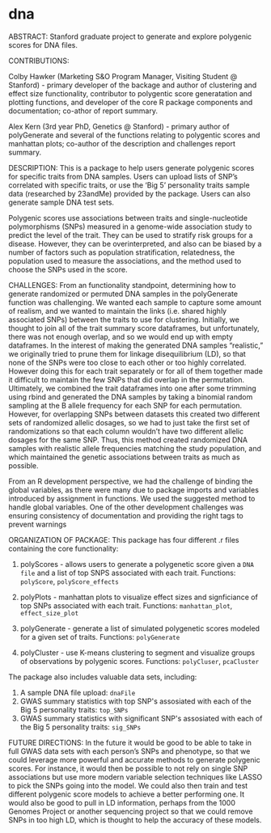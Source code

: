 # dna
ABSTRACT:
Stanford graduate project to generate and explore polygenic scores for DNA files.

CONTRIBUTIONS:

Colby Hawker (Marketing S&O Program Manager, Visiting Student @ Stanford) - primary developer of the backage and author of clustering and effect size functionality, contributor to polygentic score generatation and plotting functions, and developer of the core R package components and documentation; co-athor of report summary.

Alex Kern (3rd year PhD, Genetics @ Stanford) - primary author of polyGenerate and several of the functions relating to polygentic scores and manhattan plots; co-author of the description and challenges report summary.


DESCRIPTION:
This is a package to help users generate polygenic scores for specific traits from DNA samples. Users can upload lists of SNP’s correlated with specific traits, or use the ‘Big 5’ personality traits sample data (researched by 23andMe) provided by the package. Users can also generate sample DNA test sets.

Polygenic scores use associations between traits and single-nucleotide polymorphisms (SNPs) measured in a genome-wide association study to predict the level of the trait. They can be used to stratify risk groups for a disease. However, they can be overinterpreted, and also can be biased by a number of factors such as population stratification, relatedness, the population used to measure the associations, and the method used to choose the SNPs used in the score. 

CHALLENGES: From an functionality standpoint, determining how to generate randomized or permuted DNA samples in the polyGenerate function was challenging. We wanted each sample to capture some amount of realism, and we wanted to maintain the links (i.e. shared highly associated SNPs) between the traits to use for clustering. Initially, we thought to join all of the trait summary score dataframes, but unfortunately, there was not enough overlap, and so we would end up with empty dataframes. In the interest of making the generated DNA samples “realistic,” we originally tried to prune them for linkage disequilibrium (LD), so that none of the SNPs were too close to each other or too highly correlated. However doing this for each trait separately or for all of them together made it difficult to maintain the few SNPs that did overlap in the permutation. Ultimately, we combined the trait dataframes into one after some trimming using rbind and generated the DNA samples by taking a binomial random sampling at the B allele frequency for each SNP for each permutation. However, for overlapping SNPs between datasets this created two different sets of randomized allelic dosages, so we had to just take the first set of randomizations so that each column wouldn’t have two different allelic dosages for the same SNP. Thus, this method created randomized DNA samples with realistic allele frequencies matching the study population, and which maintained the genetic associations between traits as much as possible. 

From an R development perspective, we had the challenge of binding the global variables, as there were many due to package imports and variables introduced by assignment in functions. We used the suggested method to handle global variables. One of the other development challenges was ensuring consistency of documentation and providing the right tags to prevent warnings



ORGANIZATION OF PACKAGE:
This package has four different .r files containing the core functionality:
1. polyScores - allows users to generate a polygenetic score given a `DNA file` and a list of top SNPS associated with each trait.
   Functions: `polyScore`, `polyScore_effects`
2. polyPlots - manhattan plots to visualize effect sizes and signficiance of top SNPs associated with each trait.
   Functions: `manhattan_plot`, `effect_size_plot`
   
3. polyGenerate - generate a list of simulated polygenetic scores modeled for a given set of traits.
   Functions: `polyGenerate` 
   
4. polyCluster - use K-means clustering to segment and visualize groups of observations by polygenic scores.
   Functions: `polyCluser`, `pcaCluster`
   
The package also includes valuable data sets, including:
1. A sample DNA file upload: `dnaFile`
2. GWAS summary statistics with top SNP's assosiated with each of the Big 5 personality traits: `top_SNPs`
3. GWAS summary statistics with significant SNP's assosiated with each of the Big 5 personality traits: `sig_SNPs` 

FUTURE DIRECTIONS:
In the future it would be good to be able to take in full GWAS data sets with each person’s SNPs and phenotype, so that we could leverage more powerful and accurate methods to generate polygenic scores. For instance, it would then be possible to not rely on single SNP associations but use more modern variable selection techniques like LASSO to pick the SNPs going into the model. We could also then train and test different polygenic score models to achieve a better performing one. It would also be good to pull in LD information, perhaps from the 1000 Genomes Project or another sequencing project so that we could remove SNPs in too high LD, which is thought to help the accuracy of these models. 

